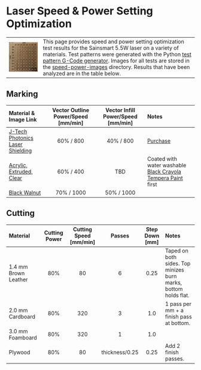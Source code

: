 # Laser Speed & Power Setting Optimization

|||
|-|-|
| ![Test Example Image](speed-power-images/cardboard-natural-small.jpg)  | This page provides speed and power setting optimization test results for the Sainsmart 5.5W laser on a variety of materials.  Test patterns were generated with the Python [test pattern G-Code generator](https://github.com/doug-harriman/gcode-utilities/blob/main/gcode_doc.py).  Images for all tests are stored in the [speed-power-images](speed-power-images/) directory.  Results that have been analyzed are in the table below. |

## Marking

| Material & Image Link | Vector Outline Power/Speed [mm/min]| Vector Infill Power/Speed [mm/min] | Notes |
| :-------------------- | :------------------: | :-----------------: | :---- |
| [J-Tech Photonics Laser Shielding](speed-power-images/acrylic-J-Tech-Photonics-Orange-Laser-Shielding.jpg) | 60% / 800 | 40% / 800 | [Purchase](https://jtechphotonics.com/?product=445nm-laser-shielding) |
| [Acrylic, Extruded, Clear](speed-power-images/acrylic-extruded-clear.jpg)| 60% / 400 | TBD | Coated with water washable [Black Crayola Tempera Paint](https://www.amazon.com/gp/product/B0000AQMT6) first | 
| [Black Walnut](speed-power-images/wood-black-walnut.jpg)| 70% / 1000 | 50% / 1000 |  | 

## Cutting

| Material  |  Cutting Power | Cutting Speed [mm/min] | Passes | Step Down [mm] | Notes |
| :-------- | :------------: | :-----------: | :----: | :-------: | :---- |
| 1.4 mm Brown Leather | 80% | 80 | 6 | 0.25 | Taped on both sides. Top minizes burn marks, bottom holds flat. | 
| 2.0 mm Cardboard | 80% | 320 | 3 | 1.0 | 1 pass per mm + a finish pass at bottom. |
| 3.0 mm Foamboard | 80% | 320 | 1 | 1.0 |  |
| Plywood | 80% | 80 | thickness/0.25 | 0.25 | Add 2 finish passes. |
